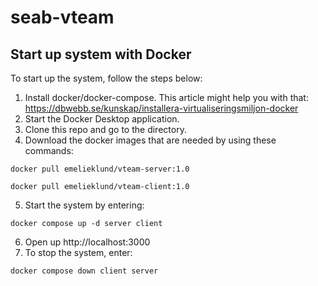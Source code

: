 # seab-vteam

Start up system with Docker
---------------------------

To start up the system, follow the steps below:

1. Install docker/docker-compose. This article might help you with that: https://dbwebb.se/kunskap/installera-virtualiseringsmiljon-docker
2. Start the Docker Desktop application.
3. Clone this repo and go to the directory.
4. Download the docker images that are needed by using these commands:
```
docker pull emelieklund/vteam-server:1.0
```
```
docker pull emelieklund/vteam-client:1.0
```
5. Start the system by entering:
```
docker compose up -d server client
```
6. Open up http://localhost:3000
7. To stop the system, enter:
```
docker compose down client server
```

